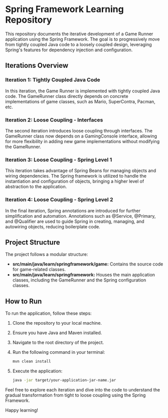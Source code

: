 # Spring Framework Learning Repository

This repository documents the iterative development of a Game Runner application using the Spring Framework. The goal is to progressively move from tightly coupled Java code to a loosely coupled design, leveraging Spring's features for dependency injection and configuration.

## Iterations Overview

### Iteration 1: Tightly Coupled Java Code

In this iteration, the Game Runner is implemented with tightly coupled Java code. The GameRunner class directly depends on concrete implementations of game classes, such as Mario, SuperContra, Pacman, etc.

### Iteration 2: Loose Coupling - Interfaces

The second iteration introduces loose coupling through interfaces. The GameRunner class now depends on a GamingConsole interface, allowing for more flexibility in adding new game implementations without modifying the GameRunner.

### Iteration 3: Loose Coupling - Spring Level 1

This iteration takes advantage of Spring Beans for managing objects and wiring dependencies. The Spring framework is utilized to handle the instantiation and configuration of objects, bringing a higher level of abstraction to the application.

### Iteration 4: Loose Coupling - Spring Level 2

In the final iteration, Spring annotations are introduced for further simplification and automation. Annotations such as @Service, @Primary, and @Qualifier are used to guide Spring in creating, managing, and autowiring objects, reducing boilerplate code.

## Project Structure

The project follows a modular structure:

- **src/main/java/learn/springframework/game:** Contains the source code for game-related classes.
- **src/main/java/learn/springframework:** Houses the main application classes, including the GameRunner and the Spring configuration classes.

## How to Run

To run the application, follow these steps:

1. Clone the repository to your local machine.
2. Ensure you have Java and Maven installed.
3. Navigate to the root directory of the project.
4. Run the following command in your terminal:

    ```bash
    mvn clean install
    ```

5. Execute the application:

    ```bash
    java -jar target/your-application-jar-name.jar
    ```

Feel free to explore each iteration and dive into the code to understand the gradual transformation from tight to loose coupling using the Spring Framework.

Happy learning!

